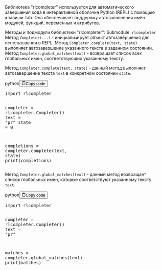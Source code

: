 <p>Библиотека "rlcompleter" используется для автоматического завершения кода в интерактивной оболочке Python (REPL) с помощью клавиши Tab.
Она обеспечивает поддержку автозаполнения имён модулей, функций, переменных и атрибутов.</p>
<p>Методы и подмодули библиотеки "rlcompleter":
Submodule: <code>rlcompleter</code>
Метод <code>Completer(...)</code> - инициализирует объект автозавершения для использования в REPL.
Метод <code>Completer.complete(text, state)</code> - выполняет автозавершение указанного текста в заданном состоянии.
Метод <code>Completer.global_matches(text)</code> - возвращает список всех глобальных имен, соответствующих указанному тексту.</p>
<p>Метод <code>Completer.complete(text, state)</code> - данный метод выполняет автозавершение текста <code>text</code> в конкретном состоянии <code>state</code>.</p>
<div class="code-element"><div class="lang-line"><text>python</text><button class="copy-button" id="code1b6e1aecb5af366a34d7ea4fc9b3f441b" onclick="copyCode(code1b6e1aecb5af366a34d7ea4fc9b3f441, code1b6e1aecb5af366a34d7ea4fc9b3f441b)"><svg stroke="currentColor" fill="none" stroke-width="2" viewBox="0 0 24 24" stroke-linecap="round" stroke-linejoin="round" class="h-4 w-4" height="1em" width="1em" xmlns="http://www.w3.org/2000/svg"><path d="M16 4h2a2 2 0 0 1 2 2v14a2 2 0 0 1-2 2H6a2 2 0 0 1-2-2V6a2 2 0 0 1 2-2h2"></path><rect x="8" y="2" width="8" height="4" rx="1" ry="1"></rect></svg><text>Copy code</text></button></div><div class="code" id="code1b6e1aecb5af366a34d7ea4fc9b3f441"><div class="highlight"><pre><span></span><span class="kn">import</span> <span class="nn">rlcompleter</span>

<span class="n">completer</span> <span class="o">=</span> <span class="n">rlcompleter</span><span class="o">.</span><span class="n">Completer</span><span class="p">()</span>
<span class="n">text</span> <span class="o">=</span> <span class="s2">&quot;pr&quot;</span>
<span class="n">state</span> <span class="o">=</span> <span class="mi">0</span>

<span class="n">completions</span> <span class="o">=</span> <span class="n">completer</span><span class="o">.</span><span class="n">complete</span><span class="p">(</span><span class="n">text</span><span class="p">,</span> <span class="n">state</span><span class="p">)</span>
<span class="nb">print</span><span class="p">(</span><span class="n">completions</span><span class="p">)</span>
</pre></div></div></div>

<p>Метод <code>Completer.global_matches(text)</code> - данный метод возвращает список глобальных имен, которые соответствуют указанному тексту <code>text</code>.</p>
<div class="code-element"><div class="lang-line"><text>python</text><button class="copy-button" id="codeac5fc405be4c6d37666bf0448bd9f27ab" onclick="copyCode(codeac5fc405be4c6d37666bf0448bd9f27a, codeac5fc405be4c6d37666bf0448bd9f27ab)"><svg stroke="currentColor" fill="none" stroke-width="2" viewBox="0 0 24 24" stroke-linecap="round" stroke-linejoin="round" class="h-4 w-4" height="1em" width="1em" xmlns="http://www.w3.org/2000/svg"><path d="M16 4h2a2 2 0 0 1 2 2v14a2 2 0 0 1-2 2H6a2 2 0 0 1-2-2V6a2 2 0 0 1 2-2h2"></path><rect x="8" y="2" width="8" height="4" rx="1" ry="1"></rect></svg><text>Copy code</text></button></div><div class="code" id="codeac5fc405be4c6d37666bf0448bd9f27a"><div class="highlight"><pre><span></span><span class="kn">import</span> <span class="nn">rlcompleter</span>

<span class="n">completer</span> <span class="o">=</span> <span class="n">rlcompleter</span><span class="o">.</span><span class="n">Completer</span><span class="p">()</span>
<span class="n">text</span> <span class="o">=</span> <span class="s2">&quot;pr&quot;</span>

<span class="n">matches</span> <span class="o">=</span> <span class="n">completer</span><span class="o">.</span><span class="n">global_matches</span><span class="p">(</span><span class="n">text</span><span class="p">)</span>
<span class="nb">print</span><span class="p">(</span><span class="n">matches</span><span class="p">)</span>
</pre></div></div></div>